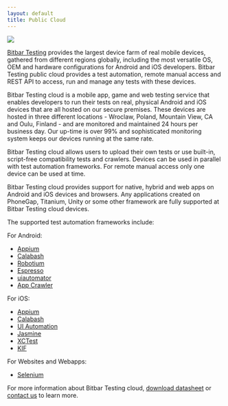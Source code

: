 ```yaml
---
layout: default
title: Public Cloud
---
```


![]({{site.github.url}}/assets/logos/testing-cloud.png)

[Bitbar Testing](https://cloud.testdroid.com/) provides the largest
device farm of real mobile devices, gathered from different regions
globally, including the most versatile OS, OEM and hardware
configurations for Android and iOS developers. Bitbar Testing public cloud
provides a test automation, remote manual access and REST API to
access, run and manage any tests with these devices.

Bitbar Testing cloud is a mobile app, game and web testing service that
enables developers to run their tests on real, physical Android and
iOS devices that are all hosted on our secure premises. These devices
are hosted in three different locations - Wroclaw, Poland, Mountain
View, CA and Oulu, Finland - and are monitored and maintained 24 hours
per business day. Our up-time is over 99% and sophisticated monitoring
system keeps our devices running at the same rate.

Bitbar Testing cloud allows users to upload their own tests or use
built-in, script-free compatibility tests and crawlers. Devices can be
used in parallel with test automation frameworks. For remote manual
access only one device can be used at time.

Bitbar Testing cloud provides support for native, hybrid and web apps on
Android and iOS devices and browsers. Any applications created on
PhoneGap, Titanium, Unity or some other framework are fully supported
at Bitbar Testing cloud devices.

The supported test automation frameworks include:

For Android:

* <a href="http://appium.io" target="_blank">Appium</a>
* <a href="http://calaba.sh" target="_blank">Calabash</a>
* <a href="http://robotium.com" target="_blank">Robotium</a>
* <a href="http://developer.android.com/training/testing/ui-testing/espresso-testing.html" target="_blank">Espresso</a>
* <a href="http://developer.android.com/training/testing/ui-testing/uiautomator-testing.html" target="_blank">uiautomator</a>
* <a href="http://bitbar.com/automatic-ios-app-testing-with-testdroid-app-crawler/" target="_blank">App Crawler</a>

For iOS:

* <a href="http://appium.io" target="_blank">Appium</a>
* <a href="http://calaba.sh" target="_blank">Calabash</a>
* <a href="https://developer.apple.com/library/tvos/documentation/DeveloperTools/Conceptual/InstrumentsUserGuide/UIAutomation.html" target="_blank">UI Automation</a>
* <a href="http://jasmine.github.io" target="_blank">Jasmine</a>
* <a href="https://developer.apple.com/library/ios/documentation/DeveloperTools/Conceptual/testing_with_xcode/chapters/01-introduction.html" target="_blank">XCTest</a>
* <a href="https://github.com/kif-framework/KIF" target="_blank">KIF</a>

For Websites and Webapps:

* <a href="http://www.seleniumhq.org" target="_blank">Selenium</a>

For more information about Bitbar Testing cloud, [download
datasheet](http://www2.testdroid.com/datasheet-testdroid-cloud) or
[contact us](mailto:sales@bitbar.com) to learn more.


